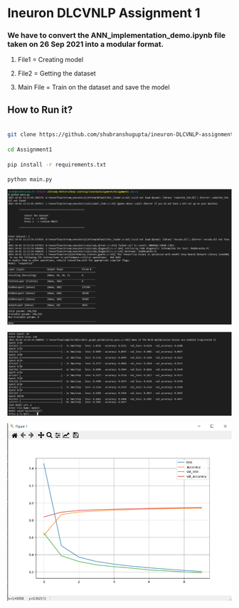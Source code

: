 # Ineuron DLCVNLP Assignment 1

### We have to convert the ANN_implementation_demo.ipynb file taken on 26 Sep 2021 into a modular format.

1. File1 = Creating model

2. File2 = Getting the dataset

3. Main File = Train on the dataset and save the model

## How to Run it?

```bash

git clone https://github.com/shubranshugupta/ineuron-DLCVNLP-assignments.git

cd Assignment1

pip install -r requirements.txt

python main.py

```

![Img1](images/Screenshot%20(68).png)

![Img2](images/Screenshot%20(70).png)

![Img3](images/Screenshot%20(69).png)